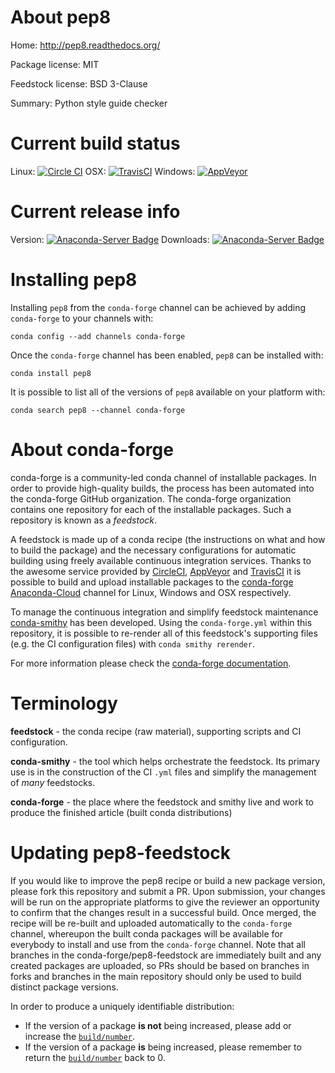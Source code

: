 About pep8
==========

Home: http://pep8.readthedocs.org/

Package license: MIT

Feedstock license: BSD 3-Clause

Summary: Python style guide checker



Current build status
====================

Linux: [![Circle CI](https://circleci.com/gh/conda-forge/pep8-feedstock.svg?style=shield)](https://circleci.com/gh/conda-forge/pep8-feedstock)
OSX: [![TravisCI](https://travis-ci.org/conda-forge/pep8-feedstock.svg?branch=master)](https://travis-ci.org/conda-forge/pep8-feedstock)
Windows: [![AppVeyor](https://ci.appveyor.com/api/projects/status/github/conda-forge/pep8-feedstock?svg=True)](https://ci.appveyor.com/project/conda-forge/pep8-feedstock/branch/master)

Current release info
====================
Version: [![Anaconda-Server Badge](https://anaconda.org/conda-forge/pep8/badges/version.svg)](https://anaconda.org/conda-forge/pep8)
Downloads: [![Anaconda-Server Badge](https://anaconda.org/conda-forge/pep8/badges/downloads.svg)](https://anaconda.org/conda-forge/pep8)

Installing pep8
===============

Installing `pep8` from the `conda-forge` channel can be achieved by adding `conda-forge` to your channels with:

```
conda config --add channels conda-forge
```

Once the `conda-forge` channel has been enabled, `pep8` can be installed with:

```
conda install pep8
```

It is possible to list all of the versions of `pep8` available on your platform with:

```
conda search pep8 --channel conda-forge
```


About conda-forge
=================

conda-forge is a community-led conda channel of installable packages.
In order to provide high-quality builds, the process has been automated into the
conda-forge GitHub organization. The conda-forge organization contains one repository
for each of the installable packages. Such a repository is known as a *feedstock*.

A feedstock is made up of a conda recipe (the instructions on what and how to build
the package) and the necessary configurations for automatic building using freely
available continuous integration services. Thanks to the awesome service provided by
[CircleCI](https://circleci.com/), [AppVeyor](http://www.appveyor.com/)
and [TravisCI](https://travis-ci.org/) it is possible to build and upload installable
packages to the [conda-forge](https://anaconda.org/conda-forge)
[Anaconda-Cloud](http://docs.anaconda.org/) channel for Linux, Windows and OSX respectively.

To manage the continuous integration and simplify feedstock maintenance
[conda-smithy](http://github.com/conda-forge/conda-smithy) has been developed.
Using the ``conda-forge.yml`` within this repository, it is possible to re-render all of
this feedstock's supporting files (e.g. the CI configuration files) with ``conda smithy rerender``.

For more information please check the [conda-forge documentation](https://conda-forge.org/docs/).

Terminology
===========

**feedstock** - the conda recipe (raw material), supporting scripts and CI configuration.

**conda-smithy** - the tool which helps orchestrate the feedstock.
                   Its primary use is in the construction of the CI ``.yml`` files
                   and simplify the management of *many* feedstocks.

**conda-forge** - the place where the feedstock and smithy live and work to
                  produce the finished article (built conda distributions)


Updating pep8-feedstock
=======================

If you would like to improve the pep8 recipe or build a new
package version, please fork this repository and submit a PR. Upon submission,
your changes will be run on the appropriate platforms to give the reviewer an
opportunity to confirm that the changes result in a successful build. Once
merged, the recipe will be re-built and uploaded automatically to the
`conda-forge` channel, whereupon the built conda packages will be available for
everybody to install and use from the `conda-forge` channel.
Note that all branches in the conda-forge/pep8-feedstock are
immediately built and any created packages are uploaded, so PRs should be based
on branches in forks and branches in the main repository should only be used to
build distinct package versions.

In order to produce a uniquely identifiable distribution:
 * If the version of a package **is not** being increased, please add or increase
   the [``build/number``](http://conda.pydata.org/docs/building/meta-yaml.html#build-number-and-string).
 * If the version of a package **is** being increased, please remember to return
   the [``build/number``](http://conda.pydata.org/docs/building/meta-yaml.html#build-number-and-string)
   back to 0.